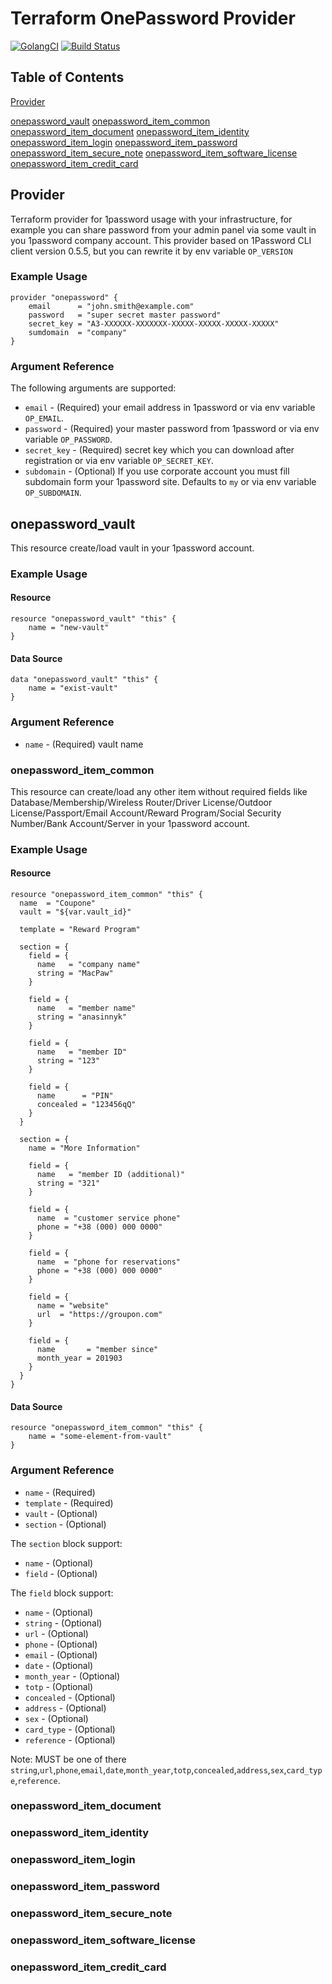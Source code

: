# Terraform OnePassword Provider

[![GolangCI](https://golangci.com/badges/github.com/anasinnyk/terraform-provider-1password.svg)](https://golangci.com/r/github.com/anasinnyk/terraform-provider-1password)
[![Build Status](https://travis-ci.com/anasinnyk/terraform-provider-1password.svg?branch=master)](https://travis-ci.com/anasinnyk/terraform-provider-1password)

## Table of Contents

[Provider](#Provider)

[onepassword_vault](#onepassword_vault)
[onepassword_item_common](#onepassword_item_common)
[onepassword_item_document](#onepassword_item_document)
[onepassword_item_identity](#onepassword_item_identity)
[onepassword_item_login](#onepassword_item_login)
[onepassword_item_password](#onepassword_item_password)
[onepassword_item_secure_note](#onepassword_item_secure_note)
[onepassword_item_software_license](#onepassword_item_software_license)
[onepassword_item_credit_card](#onepassword_item_credit_card)

## Provider

Terraform provider for 1password usage with your infrastructure, for example you can share password from your admin panel via some vault in you 1password company account. This provider based on 1Password CLI client version 0.5.5, but you can rewrite it by env variable `OP_VERSION`

### Example Usage

```hcl
provider "onepassword" {
    email      = "john.smith@example.com"
    password   = "super secret master password"
    secret_key = "A3-XXXXXX-XXXXXXX-XXXXX-XXXXX-XXXXX-XXXXX"
    sumdomain  = "company"
}
```

### Argument Reference

The following arguments are supported:

* `email` - (Required) your email address in 1password or via env variable `OP_EMAIL`.
* `password` - (Required) your master password from 1password or via env variable `OP_PASSWORD`.
* `secret_key` - (Required) secret key which you can download after registration or via env variable `OP_SECRET_KEY`.
* `subdomain` - (Optional) If you use corporate account you must fill subdomain form your 1password site. Defaults to `my` or via env variable `OP_SUBDOMAIN`.

## onepassword_vault

This resource create/load vault in your 1password account.

### Example Usage

#### Resource

```hcl
resource "onepassword_vault" "this" {
    name = "new-vault"
}
```

#### Data Source

```hcl
data "onepassword_vault" "this" {
    name = "exist-vault"
}
```

### Argument Reference

* `name` - (Required) vault name

### onepassword_item_common

This resource can create/load any other item without required fields like Database/Membership/Wireless Router/Driver License/Outdoor License/Passport/Email Account/Reward Program/Social Security Number/Bank Account/Server in your 1password account.

### Example Usage

#### Resource

```hcl
resource "onepassword_item_common" "this" {
  name  = "Coupone"
  vault = "${var.vault_id}"

  template = "Reward Program"

  section = {
    field = {
      name   = "company name"
      string = "MacPaw"
    }

    field = {
      name   = "member name"
      string = "anasinnyk"
    }

    field = {
      name   = "member ID"
      string = "123"
    }

    field = {
      name      = "PIN"
      concealed = "123456qQ"
    }
  }

  section = {
    name = "More Information"

    field = {
      name   = "member ID (additional)"
      string = "321"
    }

    field = {
      name  = "customer service phone"
      phone = "+38 (000) 000 0000"
    }

    field = {
      name  = "phone for reserva​tions"
      phone = "+38 (000) 000 0000"
    }

    field = {
      name = "website"
      url  = "https://groupon.com"
    }

    field = {
      name       = "member since"
      month_year = 201903
    }
  }
}
```

#### Data Source

```hcl
resource "onepassword_item_common" "this" {
    name = "some-element-from-vault"
}
```

### Argument Reference

* `name` - (Required)
* `template` - (Required)
* `vault` - (Optional)
* `section` - (Optional)

The `section` block support:

* `name` - (Optional)
* `field` - (Optional)

The `field` block support:

* `name` - (Optional)
* `string` - (Optional)
* `url` - (Optional)
* `phone` - (Optional)
* `email` - (Optional)
* `date` - (Optional)
* `month_year` - (Optional)
* `totp` - (Optional)
* `concealed` - (Optional)
* `address` - (Optional)
* `sex` - (Optional)
* `card_type` - (Optional)
* `reference` - (Optional)

Note: MUST be one of there `string`,`url`,`phone`,`email`,`date`,`month_year`,`totp`,`concealed`,`address`,`sex`,`card_type`,`reference`.

### onepassword_item_document

### onepassword_item_identity

### onepassword_item_login

### onepassword_item_password

### onepassword_item_secure_note

### onepassword_item_software_license

### onepassword_item_credit_card
